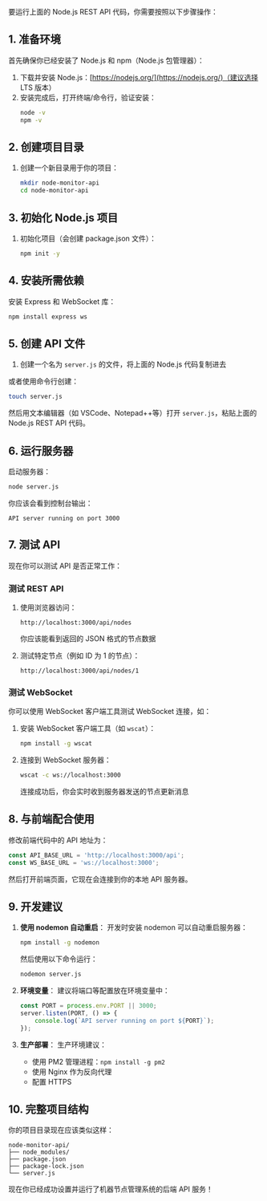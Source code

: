 要运行上面的 Node.js REST API 代码，你需要按照以下步骤操作：

## 1. 准备环境

首先确保你已经安装了 Node.js 和 npm（Node.js 包管理器）：

1. 下载并安装 Node.js：[https://nodejs.org/](https://nodejs.org/)（建议选择 LTS 版本）
2. 安装完成后，打开终端/命令行，验证安装：
   ```bash
   node -v
   npm -v
   ```

## 2. 创建项目目录

1. 创建一个新目录用于你的项目：
   ```bash
   mkdir node-monitor-api
   cd node-monitor-api
   ```

## 3. 初始化 Node.js 项目

1. 初始化项目（会创建 package.json 文件）：
   ```bash
   npm init -y
   ```

## 4. 安装所需依赖

安装 Express 和 WebSocket 库：
```bash
npm install express ws
```

## 5. 创建 API 文件

1. 创建一个名为 `server.js` 的文件，将上面的 Node.js 代码复制进去

或者使用命令行创建：
```bash
touch server.js
```

然后用文本编辑器（如 VSCode、Notepad++等）打开 `server.js`，粘贴上面的 Node.js REST API 代码。

## 6. 运行服务器

启动服务器：
```bash
node server.js
```

你应该会看到控制台输出：
```
API server running on port 3000
```

## 7. 测试 API

现在你可以测试 API 是否正常工作：

### 测试 REST API

1. 使用浏览器访问：
   ```
   http://localhost:3000/api/nodes
   ```
   你应该能看到返回的 JSON 格式的节点数据

2. 测试特定节点（例如 ID 为 1 的节点）：
   ```
   http://localhost:3000/api/nodes/1
   ```

### 测试 WebSocket

你可以使用 WebSocket 客户端工具测试 WebSocket 连接，如：

1. 安装 WebSocket 客户端工具（如 `wscat`）：
   ```bash
   npm install -g wscat
   ```

2. 连接到 WebSocket 服务器：
   ```bash
   wscat -c ws://localhost:3000
   ```
   连接成功后，你会实时收到服务器发送的节点更新消息

## 8. 与前端配合使用

修改前端代码中的 API 地址为：
```javascript
const API_BASE_URL = 'http://localhost:3000/api';
const WS_BASE_URL = 'ws://localhost:3000';
```

然后打开前端页面，它现在会连接到你的本地 API 服务器。

## 9. 开发建议

1. **使用 nodemon 自动重启**：
   开发时安装 nodemon 可以自动重启服务器：
   ```bash
   npm install -g nodemon
   ```
   然后使用以下命令运行：
   ```bash
   nodemon server.js
   ```

2. **环境变量**：
   建议将端口等配置放在环境变量中：
   ```javascript
   const PORT = process.env.PORT || 3000;
   server.listen(PORT, () => {
       console.log(`API server running on port ${PORT}`);
   });
   ```

3. **生产部署**：
   生产环境建议：
   - 使用 PM2 管理进程：`npm install -g pm2`
   - 使用 Nginx 作为反向代理
   - 配置 HTTPS

## 10. 完整项目结构

你的项目目录现在应该类似这样：
```
node-monitor-api/
├── node_modules/
├── package.json
├── package-lock.json
└── server.js
```

现在你已经成功设置并运行了机器节点管理系统的后端 API 服务！